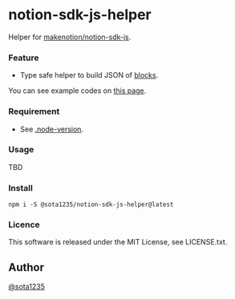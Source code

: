 notion-sdk-js-helper
====

Helper for [makenotion/notion-sdk-js](https://github.com/makenotion/notion-sdk-js).

### Feature

- Type safe helper to build JSON of [blocks](https://developers.notion.com/reference/block).

You can see example codes on [this page](https://sota1235.notion.site/Example-page-for-notion-sdk-js-helper-4176d72d760c40979a6a6523fa2c1165).

### Requirement

- See [.node-version](./.node-version).

### Usage

TBD

### Install

```
npm i -S @sota1235/notion-sdk-js-helper@latest
```

### Licence

This software is released under the MIT License, see LICENSE.txt.

## Author

[@sota1235](https://github.com/sota1235)
